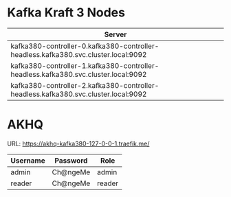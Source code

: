 # Kafka Kraft 3 Nodes

| Server |
|--------|
|kafka380-controller-0.kafka380-controller-headless.kafka380.svc.cluster.local:9092|
|kafka380-controller-1.kafka380-controller-headless.kafka380.svc.cluster.local:9092|
|kafka380-controller-2.kafka380-controller-headless.kafka380.svc.cluster.local:9092|

# AKHQ

URL: https://akhq-kafka380-127-0-0-1.traefik.me/

| Username | Password | Role |
|----------|----------|------|
|admin|Ch@ngeMe|admin|
|reader|Ch@ngeMe|reader|